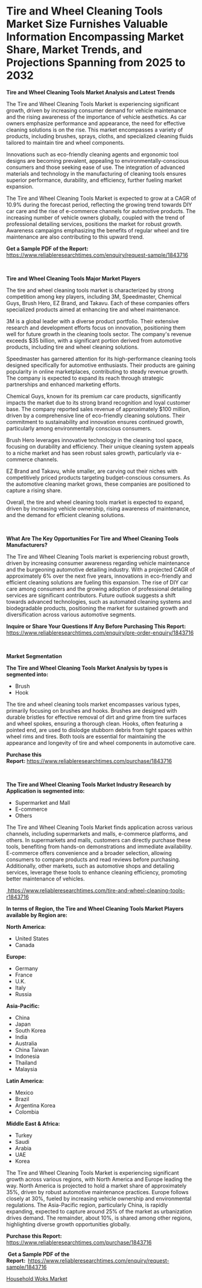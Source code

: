 <p><h1>Tire and Wheel Cleaning Tools Market Size Furnishes Valuable Information Encompassing Market Share, Market Trends, and Projections Spanning from 2025 to 2032</h1></p><p><strong>Tire and Wheel Cleaning Tools Market Analysis and Latest Trends</strong></p>
<p><p>The Tire and Wheel Cleaning Tools Market is experiencing significant growth, driven by increasing consumer demand for vehicle maintenance and the rising awareness of the importance of vehicle aesthetics. As car owners emphasize performance and appearance, the need for effective cleaning solutions is on the rise. This market encompasses a variety of products, including brushes, sprays, cloths, and specialized cleaning fluids tailored to maintain tire and wheel components.</p><p>Innovations such as eco-friendly cleaning agents and ergonomic tool designs are becoming prevalent, appealing to environmentally-conscious consumers and those seeking ease of use. The integration of advanced materials and technology in the manufacturing of cleaning tools ensures superior performance, durability, and efficiency, further fueling market expansion.</p><p>The Tire and Wheel Cleaning Tools Market is expected to grow at a CAGR of 10.9% during the forecast period, reflecting the growing trend towards DIY car care and the rise of e-commerce channels for automotive products. The increasing number of vehicle owners globally, coupled with the trend of professional detailing services, positions the market for robust growth. Awareness campaigns emphasizing the benefits of regular wheel and tire maintenance are also contributing to this upward trend.</p></p>
<p><strong>Get a Sample PDF of the Report:&nbsp;</strong> <a href="https://www.reliableresearchtimes.com/enquiry/request-sample/1843716?utm_campaign=2141&utm_medium=2&utm_source=Github&utm_content=ia&utm_term=10022025&utm_id=tire-and-wheel-cleaning-tools">https://www.reliableresearchtimes.com/enquiry/request-sample/1843716</a></p>
<p>&nbsp;</p>
<p><strong>Tire and Wheel Cleaning Tools Major Market Players</strong></p>
<p><p>The tire and wheel cleaning tools market is characterized by strong competition among key players, including 3M, Speedmaster, Chemical Guys, Brush Hero, EZ Brand, and Takavu. Each of these companies offers specialized products aimed at enhancing tire and wheel maintenance.</p><p>3M is a global leader with a diverse product portfolio. Their extensive research and development efforts focus on innovation, positioning them well for future growth in the cleaning tools sector. The company's revenue exceeds $35 billion, with a significant portion derived from automotive products, including tire and wheel cleaning solutions.</p><p>Speedmaster has garnered attention for its high-performance cleaning tools designed specifically for automotive enthusiasts. Their products are gaining popularity in online marketplaces, contributing to steady revenue growth. The company is expected to expand its reach through strategic partnerships and enhanced marketing efforts.</p><p>Chemical Guys, known for its premium car care products, significantly impacts the market due to its strong brand recognition and loyal customer base. The company reported sales revenue of approximately $100 million, driven by a comprehensive line of eco-friendly cleaning solutions. Their commitment to sustainability and innovation ensures continued growth, particularly among environmentally conscious consumers.</p><p>Brush Hero leverages innovative technology in the cleaning tool space, focusing on durability and efficiency. Their unique cleaning system appeals to a niche market and has seen robust sales growth, particularly via e-commerce channels.</p><p>EZ Brand and Takavu, while smaller, are carving out their niches with competitively priced products targeting budget-conscious consumers. As the automotive cleaning market grows, these companies are positioned to capture a rising share.</p><p>Overall, the tire and wheel cleaning tools market is expected to expand, driven by increasing vehicle ownership, rising awareness of maintenance, and the demand for efficient cleaning solutions.</p></p>
<p>&nbsp;</p>
<p><strong>What Are The Key Opportunities For Tire and Wheel Cleaning Tools Manufacturers?</strong></p>
<p><p>The Tire and Wheel Cleaning Tools market is experiencing robust growth, driven by increasing consumer awareness regarding vehicle maintenance and the burgeoning automotive detailing industry. With a projected CAGR of approximately 6% over the next five years, innovations in eco-friendly and efficient cleaning solutions are fueling this expansion. The rise of DIY car care among consumers and the growing adoption of professional detailing services are significant contributors. Future outlook suggests a shift towards advanced technologies, such as automated cleaning systems and biodegradable products, positioning the market for sustained growth and diversification across various automotive segments.</p></p>
<p><strong>Inquire or Share Your Questions If Any Before Purchasing This Report:</strong> <a href="https://www.reliableresearchtimes.com/enquiry/pre-order-enquiry/1843716?utm_campaign=2141&utm_medium=2&utm_source=Github&utm_content=ia&utm_term=10022025&utm_id=tire-and-wheel-cleaning-tools">https://www.reliableresearchtimes.com/enquiry/pre-order-enquiry/1843716</a></p>
<p>&nbsp;</p>
<p><strong>Market Segmentation</strong></p>
<p><strong>The Tire and Wheel Cleaning Tools Market Analysis by types is segmented into:</strong></p>
<p><ul><li>Brush</li><li>Hook</li></ul></p>
<p><p>The tire and wheel cleaning tools market encompasses various types, primarily focusing on brushes and hooks. Brushes are designed with durable bristles for effective removal of dirt and grime from tire surfaces and wheel spokes, ensuring a thorough clean. Hooks, often featuring a pointed end, are used to dislodge stubborn debris from tight spaces within wheel rims and tires. Both tools are essential for maintaining the appearance and longevity of tire and wheel components in automotive care.</p></p>
<p><strong>Purchase this Report:&nbsp;</strong><a href="https://www.reliableresearchtimes.com/purchase/1843716?utm_campaign=2141&utm_medium=2&utm_source=Github&utm_content=ia&utm_term=10022025&utm_id=tire-and-wheel-cleaning-tools">https://www.reliableresearchtimes.com/purchase/1843716</a></p>
<p>&nbsp;</p>
<p><strong>The Tire and Wheel Cleaning Tools Market Industry Research by Application is segmented into:</strong></p>
<p><ul><li>Supermarket and Mall</li><li>E-commerce</li><li>Others</li></ul></p>
<p><p>The Tire and Wheel Cleaning Tools Market finds application across various channels, including supermarkets and malls, e-commerce platforms, and others. In supermarkets and malls, customers can directly purchase these tools, benefiting from hands-on demonstrations and immediate availability. E-commerce offers convenience and a broader selection, allowing consumers to compare products and read reviews before purchasing. Additionally, other markets, such as automotive shops and detailing services, leverage these tools to enhance cleaning efficiency, promoting better maintenance of vehicles.</p></p>
<p><a href="https://www.reliableresearchtimes.com/tire-and-wheel-cleaning-tools-r1843716?utm_campaign=2141&utm_medium=2&utm_source=Github&utm_content=ia&utm_term=10022025&utm_id=tire-and-wheel-cleaning-tools">&nbsp;https://www.reliableresearchtimes.com/tire-and-wheel-cleaning-tools-r1843716</a></p>
<p><strong>In terms of Region, the Tire and Wheel Cleaning Tools Market Players available by Region are:</strong></p>
<p>
    <p> <strong> North America: </strong>
        <ul>
            <li>United States</li>
            <li>Canada</li>
        </ul>
        </p> 
    <p> <strong> Europe: </strong>
        <ul>
            <li>Germany</li>
            <li>France</li>
            <li>U.K.</li>
            <li>Italy</li>
            <li>Russia</li>
        </ul>
        </p> 
    <p> <strong> Asia-Pacific: </strong>
        <ul>
            <li>China</li>
            <li>Japan</li>
            <li>South Korea</li>
            <li>India</li>
            <li>Australia</li>
            <li>China Taiwan</li>
            <li>Indonesia</li>
            <li>Thailand</li>
            <li>Malaysia</li>
        </ul>
        </p> 
    <p> <strong> Latin America: </strong>
        <ul>
            <li>Mexico</li>
            <li>Brazil</li>
            <li>Argentina Korea</li>
            <li>Colombia</li>
        </ul>
        </p> 
    <p> <strong> Middle East & Africa: </strong>
        <ul>
            <li>Turkey</li>
            <li>Saudi</li>
            <li>Arabia</li>
            <li>UAE</li>
            <li>Korea</li>
        </ul>
    </p>
    </p>
<p><p>The Tire and Wheel Cleaning Tools Market is experiencing significant growth across various regions, with North America and Europe leading the way. North America is projected to hold a market share of approximately 35%, driven by robust automotive maintenance practices. Europe follows closely at 30%, fueled by increasing vehicle ownership and environmental regulations. The Asia-Pacific region, particularly China, is rapidly expanding, expected to capture around 25% of the market as urbanization drives demand. The remainder, about 10%, is shared among other regions, highlighting diverse growth opportunities globally.</p></p>
<p><strong>Purchase this Report: </strong><a href="https://www.reliableresearchtimes.com/purchase/1843716?utm_campaign=2141&utm_medium=2&utm_source=Github&utm_content=ia&utm_term=10022025&utm_id=tire-and-wheel-cleaning-tools">https://www.reliableresearchtimes.com/purchase/1843716</a></p>
<p>&nbsp;<strong>Get a Sample PDF of the Report:&nbsp;&nbsp;</strong><a href="https://www.reliableresearchtimes.com/enquiry/request-sample/1843716?utm_campaign=2141&utm_medium=2&utm_source=Github&utm_content=ia&utm_term=10022025&utm_id=tire-and-wheel-cleaning-tools">https://www.reliableresearchtimes.com/enquiry/request-sample/1843716</a></p>
<p><strong></strong></p>
<p><p><a href="https://github.com/sca704osol/Market-Research-Report-List-1/blob/main/household-woks-market.md?utm_campaign=2141&utm_medium=2&utm_source=Github&utm_content=ia&utm_term=10022025&utm_id=tire-and-wheel-cleaning-tools">Household Woks Market</a></p></p>